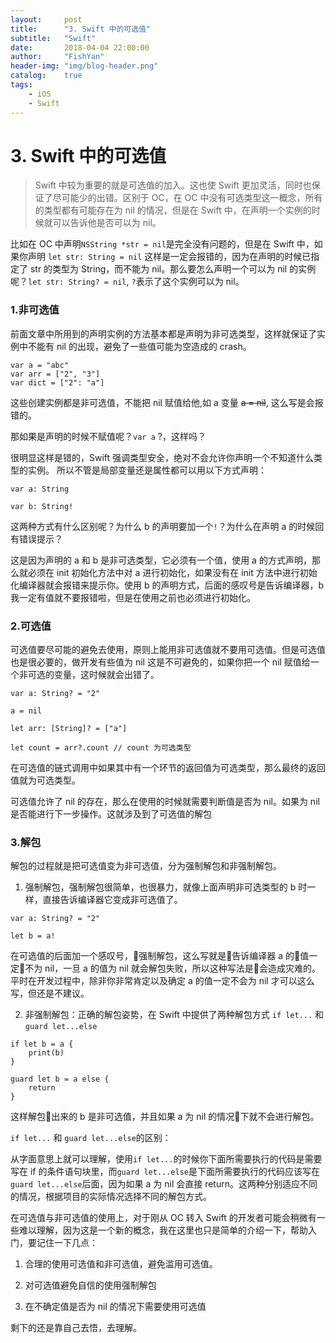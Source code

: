 ```yaml
---
layout:     post
title:      "3. Swift 中的可选值"
subtitle:   "Swift"
date:       2018-04-04 22:00:00
author:     "FishYan"
header-img: "img/blog-header.png" 
catalog:    true
tags:
    - iOS
    - Swift
---
```


# 3. Swift 中的可选值

> Swift 中较为重要的就是可选值的加入。这也使 Swift 更加灵活，同时也保证了尽可能少的出错。区别于 OC，在 OC 中没有可选类型这一概念，所有的类型都有可能存在为 nil 的情况，但是在 Swift 中，在声明一个实例的时候就可以告诉他是否可以为 nil。

比如在 OC 中声明```NSString *str = nil```是完全没有问题的，但是在 Swift 中，如果你声明 ```let str: String = nil``` 这样是一定会报错的，因为在声明的时候已指定了 str 的类型为 String，而不能为 nil。那么要怎么声明一个可以为 nil 的实例呢？```let str: String? = nil```, ```?```表示了这个实例可以为 nil。

### 1.非可选值

前面文章中所用到的声明实例的方法基本都是声明为非可选类型，这样就保证了实例中不能有 nil 的出现，避免了一些值可能为空造成的 crash。
```
var a = "abc"
var arr = ["2", "3"]
var dict = ["2": "a"]
```
这些创建实例都是非可选值，不能把 nil 赋值给他,如 a 变量 ~~a = nil~~, 这么写是会报错的。

那如果是声明的时候不赋值呢？```var a``` ?，这样吗？

很明显这样是错的，Swift 强调类型安全，绝对不会允许你声明一个不知道什么类型的实例。 所以不管是局部变量还是属性都可以用以下方式声明：

```
var a: String

var b: String!
```
这两种方式有什么区别呢？为什么 b 的声明要加一个```!```？为什么在声明 a 的时候回有错误提示？

这是因为声明的 a 和 b 是非可选类型，它必须有一个值，使用 a 的方式声明，那么就必须在 init 初始化方法中对 a 进行初始化，如果没有在 init 方法中进行初始化编译器就会报错来提示你。使用 b 的声明方式，后面的感叹号是告诉编译器，b 我一定有值就不要报错啦，但是在使用之前也必须进行初始化。

### 2.可选值

可选值要尽可能的避免去使用，原则上能用非可选值就不要用可选值。但是可选值也是很必要的，做开发有些值为 nil 这是不可避免的，如果你把一个 nil 赋值给一个非可选的变量，这时候就会出错了。

```
var a: String? = "2"

a = nil

let arr: [String]? = ["a"]

let count = arr?.count // count 为可选类型
```
在可选值的链式调用中如果其中有一个环节的返回值为可选类型，那么最终的返回值就为可选类型。

可选值允许了 nil 的存在，那么在使用的时候就需要判断值是否为 nil。如果为 nil 是否能进行下一步操作。这就涉及到了可选值的解包

### 3.解包

解包的过程就是把可选值变为非可选值，分为强制解包和非强制解包。

1. 强制解包，强制解包很简单，也很暴力，就像上面声明非可选类型的 b 时一样，直接告诉编译器它变成非可选值了。

```
var a: String? = "2"

let b = a!
```
在可选值的后面加一个感叹号，强制解包，这么写就是告诉编译器 a 的值一定不为 nil，一旦 a 的值为 nil 就会解包失败，所以这种写法是会造成灾难的。
平时在开发过程中，除非你非常肯定以及确定 a 的值一定不会为 nil 才可以这么写，但还是不建议。

2. 非强制解包：正确的解包姿势，在 Swift 中提供了两种解包方式 ```if let...``` 和 ```guard let...else```
```
if let b = a {
    print(b)
}

guard let b = a else {
    return
}
```
这样解包出来的 b 是非可选值，并且如果 a 为 nil 的情况下就不会进行解包。

```if let...``` 和 ```guard let...else```的区别：

从字面意思上就可以理解，使用```if let...```的时候你下面所需要执行的代码是需要写在 if 的条件语句块里，而```guard let...else```是下面所需要执行的代码应该写在```guard let...else```后面，因为如果 a 为 nil 会直接 return。这两种分别适应不同的情况，根据项目的实际情况选择不同的解包方式。

在可选值与非可选值的使用上，对于刚从 OC 转入 Swift 的开发者可能会稍微有一些难以理解，因为这是一个新的概念，我在这里也只是简单的介绍一下，帮助入门，要记住一下几点：

1. 合理的使用可选值和非可选值，避免滥用可选值。

2. 对可选值避免自信的使用强制解包

3. 在不确定值是否为 nil 的情况下需要使用可选值

剩下的还是靠自己去悟，去理解。